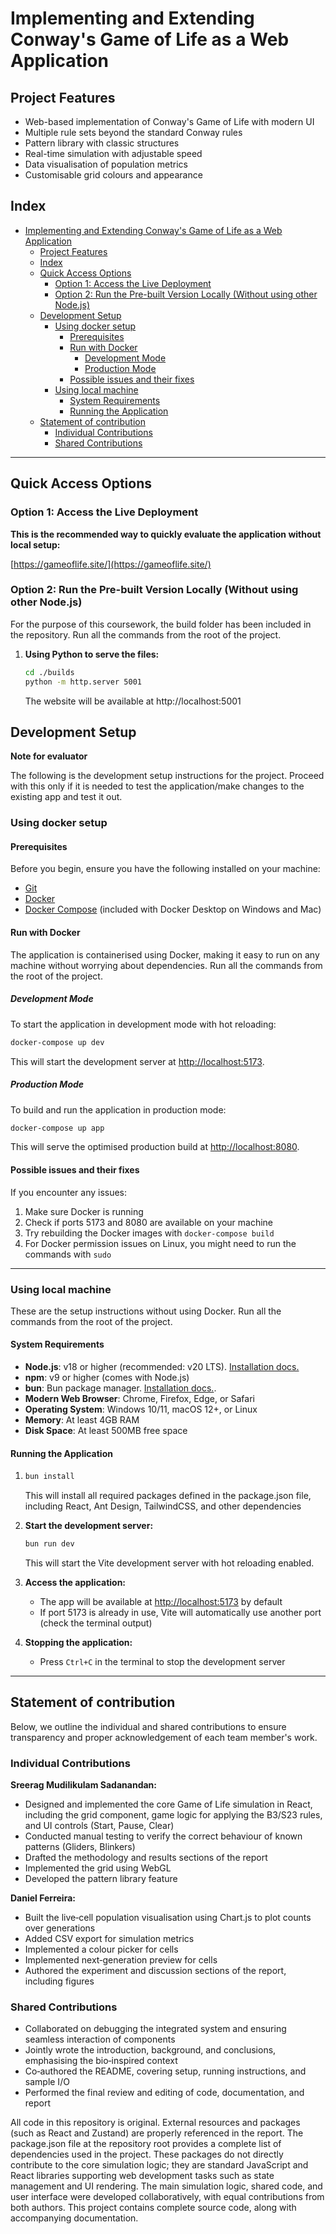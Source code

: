 # Implementing and Extending Conway's Game of Life as a Web Application

## Project Features
- Web-based implementation of Conway's Game of Life with modern UI
- Multiple rule sets beyond the standard Conway rules
- Pattern library with classic structures
- Real-time simulation with adjustable speed
- Data visualisation of population metrics
- Customisable grid colours and appearance


## Index

- [Implementing and Extending Conway's Game of Life as a Web Application](#implementing-and-extending-conways-game-of-life-as-a-web-application)
  - [Project Features](#project-features)
  - [Index](#index)
  - [Quick Access Options](#quick-access-options)
    - [Option 1: Access the Live Deployment](#option-1-access-the-live-deployment)
    - [Option 2: Run the Pre-built Version Locally (Without using other Node.js)](#option-2-run-the-pre-built-version-locally-without-using-other-nodejs)
  - [Development Setup](#development-setup)
    - [Using docker setup](#using-docker-setup)
      - [Prerequisites](#prerequisites)
      - [Run with Docker](#run-with-docker)
        - [Development Mode](#development-mode)
        - [Production Mode](#production-mode)
      - [Possible issues and their fixes](#possible-issues-and-their-fixes)
    - [Using local machine](#using-local-machine)
      - [System Requirements](#system-requirements)
      - [Running the Application](#running-the-application)
  - [Statement of contribution](#statement-of-contribution)
    - [Individual Contributions](#individual-contributions)
    - [Shared Contributions](#shared-contributions)

---

## Quick Access Options

### Option 1: Access the Live Deployment

**This is the recommended way to quickly evaluate the application without local setup:**

[https://gameoflife.site/](https://gameoflife.site/)

### Option 2: Run the Pre-built Version Locally (Without using other Node.js)

For the purpose of this coursework, the build folder has been included in the repository. Run all the commands from the root of the project.

1. **Using Python to serve the files:**
   ```sh
   cd ./builds
   python -m http.server 5001
   ```
   The website will be available at http://localhost:5001

## Development Setup

**Note for evaluator**

The following is the development setup instructions for the project. Proceed with this only if it is needed to test the application/make changes to the existing app and test it out.


### Using docker setup

#### Prerequisites

Before you begin, ensure you have the following installed on your machine:

- [Git](https://git-scm.com/downloads)
- [Docker](https://www.docker.com/products/docker-desktop/)
- [Docker Compose](https://docs.docker.com/compose/install/) (included with Docker Desktop on Windows and Mac)

#### Run with Docker 

The application is containerised using Docker, making it easy to run on any machine without worrying about dependencies. Run all the commands from the root of the project.

##### Development Mode

To start the application in development mode with hot reloading:

```bash
docker-compose up dev
```

This will start the development server at [http://localhost:5173](http://localhost:5173).

##### Production Mode

To build and run the application in production mode:

```bash
docker-compose up app
```

This will serve the optimised production build at [http://localhost:8080](http://localhost:8080).

#### Possible issues and their fixes

If you encounter any issues:

1. Make sure Docker is running
2. Check if ports 5173 and 8080 are available on your machine
3. Try rebuilding the Docker images with `docker-compose build`
4. For Docker permission issues on Linux, you might need to run the commands with `sudo`

---

### Using local machine

These are the setup instructions without using Docker. Run all the commands from the root of the project. 

#### System Requirements

- **Node.js**: v18 or higher (recommended: v20 LTS). [Installation docs.](https://docs.npmjs.com/downloading-and-installing-node-js-and-npm)
- **npm**: v9 or higher (comes with Node.js)
- **bun**: Bun package manager. [Installation docs.](https://bun.sh/).
- **Modern Web Browser**: Chrome, Firefox, Edge, or Safari
- **Operating System**: Windows 10/11, macOS 12+, or Linux
- **Memory**: At least 4GB RAM
- **Disk Space**: At least 500MB free space

#### Running the Application

1. ```sh
   bun install
   ```
   This will install all required packages defined in the package.json file, including React, Ant Design, TailwindCSS, and other dependencies

2. **Start the development server:**
   ```sh
   bun run dev
   ```
   This will start the Vite development server with hot reloading enabled.

3. **Access the application:**
   - The app will be available at [http://localhost:5173](http://localhost:5173) by default
   - If port 5173 is already in use, Vite will automatically use another port (check the terminal output)

4. **Stopping the application:**
   - Press `Ctrl+C` in the terminal to stop the development server


---

## Statement of contribution

Below, we outline the individual and shared contributions to ensure transparency and proper acknowledgement of each team member's work.

### Individual Contributions

**Sreerag Mudilikulam Sadanandan:**
- Designed and implemented the core Game of Life simulation in React, including the grid component, game logic for applying the B3/S23 rules, and UI controls (Start, Pause, Clear)
- Conducted manual testing to verify the correct behaviour of known patterns (Gliders, Blinkers)
- Drafted the methodology and results sections of the report
- Implemented the grid using WebGL
- Developed the pattern library feature

**Daniel Ferreira:**
- Built the live‐cell population visualisation using Chart.js to plot counts over generations
- Added CSV export for simulation metrics
- Implemented a colour picker for cells
- Implemented next‐generation preview for cells
- Authored the experiment and discussion sections of the report, including figures

### Shared Contributions

- Collaborated on debugging the integrated system and ensuring seamless interaction of components
- Jointly wrote the introduction, background, and conclusions, emphasising the bio‐inspired context
- Co‐authored the README, covering setup, running instructions, and sample I/O
- Performed the final review and editing of code, documentation, and report

All code in this repository is original. External resources and packages (such as React and Zustand) are properly referenced in the report. The package.json file at the repository root provides a complete list of dependencies used in the project. These packages do not directly contribute to the core simulation logic; they are standard JavaScript and React libraries supporting web development tasks such as state management and UI rendering. The main simulation logic, shared code, and user interface were developed collaboratively, with equal contributions from both authors. This project contains complete source code, along with accompanying documentation. 
